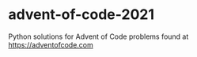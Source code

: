 # advent-of-code-2021
Python solutions for Advent of Code problems found at https://adventofcode.com
